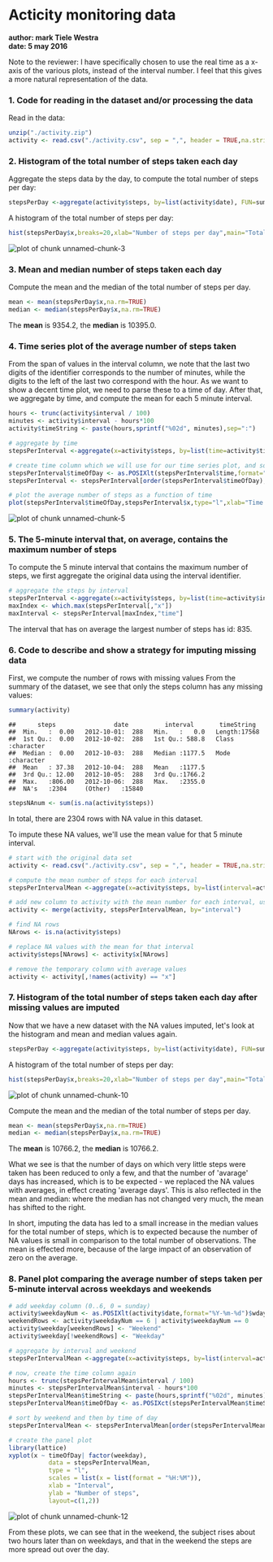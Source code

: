 <!-- rmarkdown v1 -->
Acticity monitoring data
========================
**author: mark Tiele Westra**  
**date: 5 may 2016**

Note to the reviewer: I have specifically chosen to use the real time as a x-axis of the various plots, instead of the interval number. I feel that this gives a more natural representation of the data.

### 1. Code for reading in the dataset and/or processing the data
Read in the data:

```r
unzip("./activity.zip")
activity <- read.csv("./activity.csv", sep = ",", header = TRUE,na.strings="NA")
```

### 2. Histogram of the total number of steps taken each day
Aggregate the steps data by the day, to compute the total number of steps per day:

```r
stepsPerDay <-aggregate(activity$steps, by=list(activity$date), FUN=sum, na.rm=TRUE)
```

A histogram of the total number of steps per day:

```r
hist(stepsPerDay$x,breaks=20,xlab="Number of steps per day",main="Total number of steps taken per day")
```

![plot of chunk unnamed-chunk-3](figure/unnamed-chunk-3-1.png)

### 3. Mean and median number of steps taken each day
Compute the mean and the median of the total number of steps per day.

```r
mean <- mean(stepsPerDay$x,na.rm=TRUE)
median <- median(stepsPerDay$x,na.rm=TRUE)
```
The **mean** is 9354.2, the **median** is 10395.0.

### 4. Time series plot of the average number of steps taken
From the span of values in the interval column, we note that the last two digits of the identifier corresponds to the number of minutes, while the digits to the left of the last two correspond with the hour. As we want to show a decent time plot, we need to parse these to a time of day. After that, we aggregate by time, and compute the mean for each 5 minute interval.


```r
hours <- trunc(activity$interval / 100)
minutes <- activity$interval - hours*100
activity$timeString <- paste(hours,sprintf("%02d", minutes),sep=":")

# aggregate by time
stepsPerInterval <-aggregate(x=activity$steps, by=list(time=activity$timeString), FUN=mean, na.rm=TRUE)

# create time column which we will use for our time series plot, and sort by time
stepsPerInterval$timeOfDay <- as.POSIXlt(stepsPerInterval$time,format="%H:%M")
stepsPerInterval <- stepsPerInterval[order(stepsPerInterval$timeOfDay),]

# plot the average number of steps as a function of time
plot(stepsPerInterval$timeOfDay,stepsPerInterval$x,type="l",xlab="Time of day",ylab="average number of steps",main="Average number of steps per 5 minute interval")
```

![plot of chunk unnamed-chunk-5](figure/unnamed-chunk-5-1.png)

### 5. The 5-minute interval that, on average, contains the maximum number of steps
To compute the 5 minute interval that contains the maximum number of steps, we first aggregate the original data using the interval identifier.


```r
# aggregate the steps by interval
stepsPerInterval <-aggregate(x=activity$steps, by=list(time=activity$interval), FUN=mean, na.rm=TRUE)
maxIndex <- which.max(stepsPerInterval[,"x"])
maxInterval <- stepsPerInterval[maxIndex,"time"]
```
The interval that has on average the largest number of steps has id: 835.


### 6. Code to describe and show a strategy for imputing missing data
First, we compute the number of rows with missing values
From the summary of the dataset, we see that only the steps column has any missing values:

```r
summary(activity)
```

```
##      steps                date          interval       timeString       
##  Min.   :  0.00   2012-10-01:  288   Min.   :   0.0   Length:17568      
##  1st Qu.:  0.00   2012-10-02:  288   1st Qu.: 588.8   Class :character  
##  Median :  0.00   2012-10-03:  288   Median :1177.5   Mode  :character  
##  Mean   : 37.38   2012-10-04:  288   Mean   :1177.5                     
##  3rd Qu.: 12.00   2012-10-05:  288   3rd Qu.:1766.2                     
##  Max.   :806.00   2012-10-06:  288   Max.   :2355.0                     
##  NA's   :2304     (Other)   :15840
```

```r
stepsNAnum <- sum(is.na(activity$steps)) 
```
In total, there are 2304 rows with NA value in this dataset.

To impute these NA values, we'll use the mean value for that 5 minute interval. 

```r
# start with the original data set
activity <- read.csv("./activity.csv", sep = ",", header = TRUE,na.strings="NA")

# compute the mean number of steps for each interval
stepsPerIntervalMean <-aggregate(x=activity$steps, by=list(interval=activity$interval), FUN=mean, na.rm=TRUE)

# add new column to activity with the mean number for each interval, using merge
activity <- merge(activity, stepsPerIntervalMean, by="interval")

# find NA rows
NArows <- is.na(activity$steps)

# replace NA values with the mean for that interval
activity$steps[NArows] <- activity$x[NArows]

# remove the temporary column with average values
activity <- activity[,!names(activity) == "x"]
```

### 7. Histogram of the total number of steps taken each day after missing values are imputed
Now that we have a new dataset with the NA values imputed, let's look at the histogram and mean and median values again.


```r
stepsPerDay <-aggregate(activity$steps, by=list(activity$date), FUN=sum, na.rm=TRUE)
```

A histogram of the total number of steps per day:

```r
hist(stepsPerDay$x,breaks=20,xlab="Number of steps per day",main="Total number of steps taken per day")
```

![plot of chunk unnamed-chunk-10](figure/unnamed-chunk-10-1.png)

Compute the mean and the median of the total number of steps per day.

```r
mean <- mean(stepsPerDay$x,na.rm=TRUE)
median <- median(stepsPerDay$x,na.rm=TRUE)
```
The **mean** is 10766.2, the **median** is 10766.2.

What we see is that the number of days on which very little steps were taken has been reduced to only a few, and that the number of 'avarage' days has increased, which is to be expected - we replaced the NA values with averages, in effect creating 'average days'. This is also reflected in the mean and median: where the median has not changed very much, the mean has shifted to the right. 

In short, imputing the data has led to a small increase in the median values for the total number of steps, which is to expected because the number of NA values is small in comparison to the total number of observations. The mean is effected more, because of the large impact of an observation of zero on the average.

### 8. Panel plot comparing the average number of steps taken per 5-minute interval across weekdays and weekends

```r
# add weekday column (0..6, 0 = sunday)
activity$weekdayNum <- as.POSIXlt(activity$date,format="%Y-%m-%d")$wday
weekendRows <- activity$weekdayNum == 6 | activity$weekdayNum == 0
activity$weekday[weekendRows] <- "Weekend"
activity$weekday[!weekendRows] <- "Weekday"

# aggregate by interval and weekend
stepsPerIntervalMean <-aggregate(x=activity$steps, by=list(interval=activity$interval,weekday=activity$weekday), FUN=mean)

# now, create the time column again
hours <- trunc(stepsPerIntervalMean$interval / 100)
minutes <- stepsPerIntervalMean$interval - hours*100
stepsPerIntervalMean$timeString <- paste(hours,sprintf("%02d", minutes),sep=":")
stepsPerIntervalMean$timeOfDay <- as.POSIXct(stepsPerIntervalMean$timeString,format="%H:%M")

# sort by weekend and then by time of day
stepsPerIntervalMean <- stepsPerIntervalMean[order(stepsPerIntervalMean$weekday, stepsPerIntervalMean$timeOfDay),]

# create the panel plot
library(lattice)
xyplot(x ~ timeOfDay| factor(weekday), 
           data = stepsPerIntervalMean,
           type = "l",
           scales = list(x = list(format = "%H:%M")),
           xlab = "Interval",
           ylab = "Number of steps",
           layout=c(1,2))
```

![plot of chunk unnamed-chunk-12](figure/unnamed-chunk-12-1.png)

From these plots, we can see that in the weekend, the subject rises about two hours later than on weekdays, and that in the weekend the steps are more spread out over the day.
